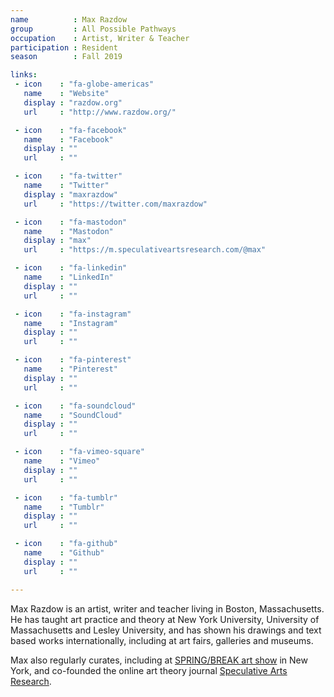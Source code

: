```yaml
---
name          : Max Razdow
group         : All Possible Pathways
occupation    : Artist, Writer & Teacher
participation : Resident
season        : Fall 2019

links:
 - icon    : "fa-globe-americas"
   name    : "Website"
   display : "razdow.org"
   url     : "http://www.razdow.org/"

 - icon    : "fa-facebook"
   name    : "Facebook"
   display : ""
   url     : ""

 - icon    : "fa-twitter"
   name    : "Twitter"
   display : "maxrazdow"
   url     : "https://twitter.com/maxrazdow"

 - icon    : "fa-mastodon"
   name    : "Mastodon"
   display : "max"
   url     : "https://m.speculativeartsresearch.com/@max"

 - icon    : "fa-linkedin"
   name    : "LinkedIn"
   display : ""
   url     : ""

 - icon    : "fa-instagram"
   name    : "Instagram"
   display : ""
   url     : ""

 - icon    : "fa-pinterest"
   name    : "Pinterest"
   display : ""
   url     : ""

 - icon    : "fa-soundcloud"
   name    : "SoundCloud"
   display : ""
   url     : ""

 - icon    : "fa-vimeo-square"
   name    : "Vimeo"
   display : ""
   url     : ""

 - icon    : "fa-tumblr"
   name    : "Tumblr"
   display : ""
   url     : ""

 - icon    : "fa-github"
   name    : "Github"
   display : ""
   url     : ""

---
```

Max Razdow is an artist, writer and teacher living in Boston, Massachusetts. He has taught art practice and theory at New York University, University of Massachusetts and Lesley University, and has shown his drawings and text based works internationally, including at art fairs, galleries and museums.

Max also regularly curates, including at [SPRING/BREAK art show](http://www.springbreakartshow.com/) in New York, and co-founded the online art theory journal [Speculative Arts Research](http://www.speculativeartsresearch.com/).